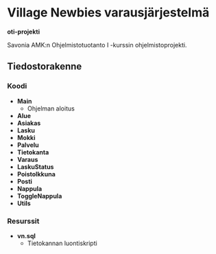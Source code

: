 # Village Newbies varausjärjestelmä
__oti-projekti__

Savonia AMK:n Ohjelmistotuotanto I -kurssin ohjelmistoprojekti.

## Tiedostorakenne

### Koodi

- __Main__
  - Ohjelman aloitus
- __Alue__
- __Asiakas__
- __Lasku__
- __Mokki__
- __Palvelu__
- __Tietokanta__
- __Varaus__
- __LaskuStatus__
- __PoistoIkkuna__
- __Posti__
- __Nappula__
- __ToggleNappula__
- __Utils__

### Resurssit

- __vn.sql__
  - Tietokannan luontiskripti

